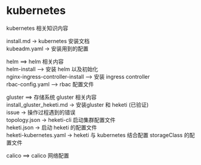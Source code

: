 # kubernetes
kubernetes 相关知识内容

install.md -> kubernetes 安装文档   
kubeadm.yaml -> 安装用到的配置

helm ==> helm 相关内容  
  helm-install --> 安装 helm 以及初始化  
  nginx-ingress-controller-install --> 安装 ingress controller  
  rbac-config.yaml --> rbac 配置文件  

gluster ==> 存储系统 gluster 相关内容  
  install_gluster_heketi.md -> 安装gluster 和 heketi (已验证)   
  issue -> 操作过程遇到的错误  
  topology.json -> heketi-cli 启动集群配置文件  
  heketi.json -> 启动 heketi  的配置文件  
  heketi-kubernetes.yaml -> heketi 与 kubernetes 结合配置 storageClass 的配置文件  

calico ==> calico 网络配置

